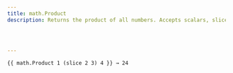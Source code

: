 ```yaml
---
title: math.Product
description: Returns the product of all numbers. Accepts scalars, slices, or both.




---
```




```go-html-template
{{ math.Product 1 (slice 2 3) 4 }} → 24
```
